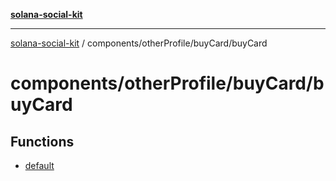 [**solana-social-kit**](../../../../README.md)

***

[solana-social-kit](../../../../README.md) / components/otherProfile/buyCard/buyCard

# components/otherProfile/buyCard/buyCard

## Functions

- [default](functions/default.md)
